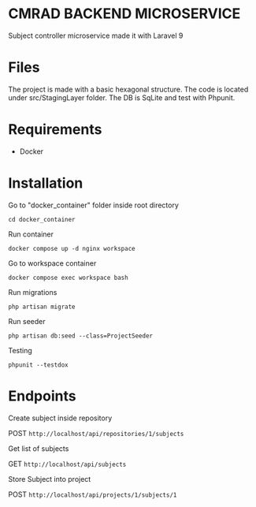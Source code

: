 # CMRAD BACKEND MICROSERVICE

Subject controller microservice made it with Laravel 9

# Files

The project is made with a basic hexagonal structure. The code is located under src/StagingLayer folder. The DB is SqLite and test with Phpunit.

# Requirements

- Docker

# Installation

Go to "docker_container" folder inside root directory

`cd docker_container`

Run container

`docker compose up -d nginx workspace`

Go to workspace container

`docker compose exec workspace bash`

Run migrations

`php artisan migrate`

Run seeder

`php artisan db:seed --class=ProjectSeeder`

Testing

`phpunit --testdox`

# Endpoints

Create subject inside repository

POST `http://localhost/api/repositories/1/subjects`

Get list of subjects

GET `http://localhost/api/subjects`

Store Subject into project

POST `http://localhost/api/projects/1/subjects/1`